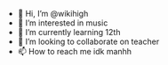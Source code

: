 - 👋 Hi, I’m @wikihigh
- 👀 I’m interested in music
- 🌱 I’m currently learning 12th
- 💞️ I’m looking to collaborate on teacher
- 📫 How to reach me idk manhh

<!---
wikihigh/wikihigh is a ✨ special ✨ repository because its `README.md` (this file) appears on your GitHub profile.
You can click the Preview link to take a look at your changes.
--->
